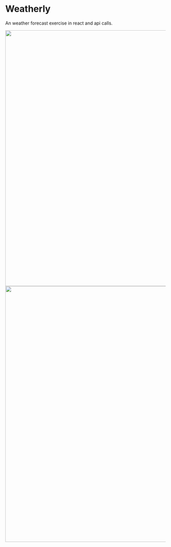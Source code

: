 # Weatherly

An weather forecast exercise in react and api calls.


<p align="center">
  <img src="https://github.com/kmarler2/Weatherly/blob/CreateReadMe/lib/Screen%20Shot%202018-06-13%20at%2000.34.59.png" width="800"/>
  <img src="https://github.com/kmarler2/Weatherly/blob/CreateReadMe/lib/Screen%20Shot%202018-06-13%20at%2000.35.10.png" width="800"/>
</p>
